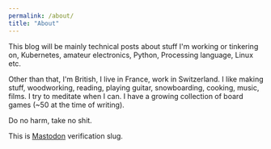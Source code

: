 ```yaml
---
permalink: /about/
title: "About"
---
```


This blog will be mainly technical posts about stuff I'm working or tinkering on, Kubernetes, amateur electronics, Python, Processing language, Linux etc.

Other than that, I'm British, I live in France, work in Switzerland. I like making stuff, woodworking, reading, playing guitar, snowboarding, cooking, music, films. I try to meditate when I can. I have a growing collection of board games (~50 at the time of writing).

Do no harm, take no shit.

This is <a rel="me" href="https://mas.to/@alexanderdyas">Mastodon</a> verification slug.

